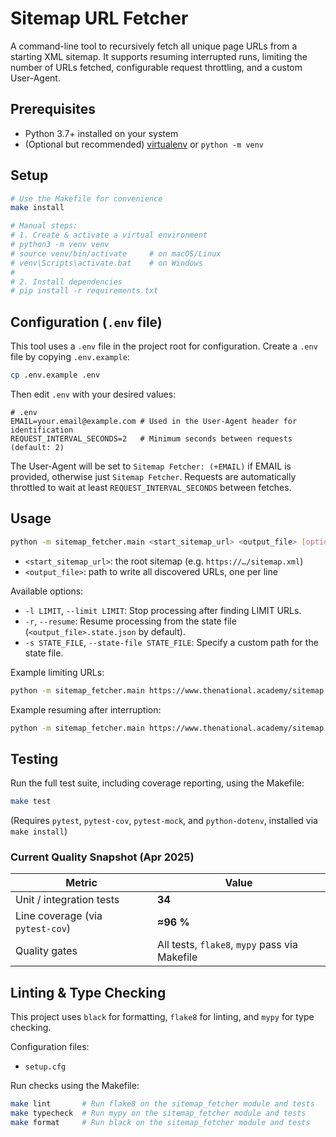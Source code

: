 # Sitemap URL Fetcher

A command-line tool to recursively fetch all unique page URLs from a starting XML sitemap. It supports resuming interrupted runs, limiting the number of URLs fetched, configurable request throttling, and a custom User-Agent.

## Prerequisites

- Python 3.7+ installed on your system
- (Optional but recommended) [virtualenv](https://pypi.org/project/virtualenv/) or `python -m venv`

## Setup

```bash
# Use the Makefile for convenience
make install

# Manual steps:
# 1. Create & activate a virtual environment
# python3 -m venv venv
# source venv/bin/activate     # on macOS/Linux
# venv\Scripts\activate.bat    # on Windows
#
# 2. Install dependencies
# pip install -r requirements.txt
```

## Configuration (`.env` file)

This tool uses a `.env` file in the project root for configuration. Create a `.env` file by copying `.env.example`:

```bash
cp .env.example .env
```

Then edit `.env` with your desired values:

```dotenv
# .env
EMAIL=your.email@example.com # Used in the User-Agent header for identification
REQUEST_INTERVAL_SECONDS=2   # Minimum seconds between requests (default: 2)
```

The User-Agent will be set to `Sitemap Fetcher: (+EMAIL)` if EMAIL is provided, otherwise just `Sitemap Fetcher`. Requests are automatically throttled to wait at least `REQUEST_INTERVAL_SECONDS` between fetches.

## Usage

```bash
python -m sitemap_fetcher.main <start_sitemap_url> <output_file> [options]
```

- `<start_sitemap_url>`: the root sitemap (e.g. `https://…/sitemap.xml`)
- `<output_file>`: path to write all discovered URLs, one per line

Available options:

- `-l LIMIT`, `--limit LIMIT`: Stop processing after finding LIMIT URLs.
- `-r`, `--resume`: Resume processing from the state file (`<output_file>.state.json` by default).
- `-s STATE_FILE`, `--state-file STATE_FILE`: Specify a custom path for the state file.

Example limiting URLs:

```bash
python -m sitemap_fetcher.main https://www.thenational.academy/sitemap.xml urls.txt --limit 10
```

Example resuming after interruption:

```bash
python -m sitemap_fetcher.main https://www.thenational.academy/sitemap.xml urls.txt --resume
```

## Testing

Run the full test suite, including coverage reporting, using the Makefile:

```bash
make test
```

(Requires `pytest`, `pytest-cov`, `pytest-mock`, and `python-dotenv`, installed via `make install`)

### Current Quality Snapshot (Apr 2025)

| Metric                           | Value                                         |
| -------------------------------- | --------------------------------------------- |
| Unit / integration tests         | **34**                                        |
| Line coverage (via `pytest‑cov`) | **≈96 %**                                     |
| Quality gates                    | All tests, `flake8`, `mypy` pass via Makefile |

## Linting & Type Checking

This project uses `black` for formatting, `flake8` for linting, and `mypy` for type checking.

Configuration files:

- `setup.cfg`

Run checks using the Makefile:

```bash
make lint       # Run flake8 on the sitemap_fetcher module and tests
make typecheck  # Run mypy on the sitemap_fetcher module and tests
make format     # Run black on the sitemap_fetcher module and tests
```
